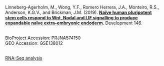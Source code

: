 Linneberg-Agerholm, M., Wong, Y.F., Romero Herrera, J.A., Monteiro, R.S., Anderson, K.G.V., and Brickman, J.M. (2019). **[Naïve human pluripotent stem cells respond to Wnt, Nodal and LIF signalling to produce expandable naïve extra-embryonic endoderm](https://doi.org/10.1242/dev.180620)**. Development 146.

<br>
BioProject Accession: PRJNA574150<br>
GEO Accession: GSE138012<br>
<br>

[RNA-Seq analysis](
https://htmlpreview.github.io/?https://github.com/jlduan/Replica/blob/master/dev.180620/notebooks/analyze.html)<br>
